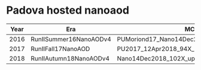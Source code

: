 # Padova hosted nanoaod

| Year | Era  | MC Campaigne |
| --- | --- | --- |
| 2016 | RunIISummer16NanoAODv4 | PUMoriond17_Nano14Dec2018_102X_mcRun2_asymptotic_v6  |
| 2017 | RunIIFall17NanoAOD | PU2017_12Apr2018_94X_mc2017_realistic_v14 |
| 2018 | RunIIAutumn18NanoAODv4 | Nano14Dec2018_102X_upgrade2018_realistic_v16 |
